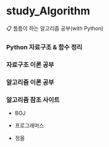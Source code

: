 # study_Algorithm
📋 틈틈이 하는 알고리즘 공부(with Python)

### Python 자료구조 & 함수 정리

### 자료구조 이론 공부

### 알고리즘 이론 공부

### 알고리즘 참조 사이트

- BOJ

- 프로그래머스

- 정올